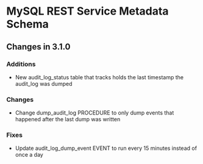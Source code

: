 # MySQL REST Service Metadata Schema

## Changes in 3.1.0

### Additions

- New audit_log_status table that tracks holds the last timestamp the audit_log was dumped

### Changes

- Change dump_audit_log PROCEDURE to only dump events that happened after the last dump was written

### Fixes

- Update audit_log_dump_event EVENT to run every 15 minutes instead of once a day
